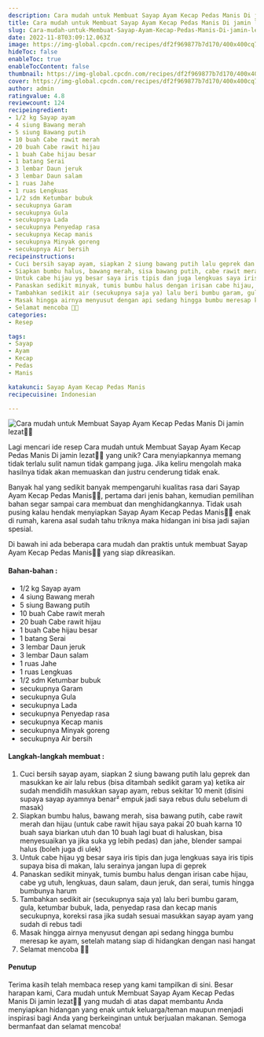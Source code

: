 ```yaml
---
description: Cara mudah untuk Membuat Sayap Ayam Kecap Pedas Manis Di jamin lezat"
title: Cara mudah untuk Membuat Sayap Ayam Kecap Pedas Manis Di jamin lezat
slug: Cara-mudah-untuk-Membuat-Sayap-Ayam-Kecap-Pedas-Manis-Di-jamin-lezat
date: 2022-11-8T03:09:12.063Z
image: https://img-global.cpcdn.com/recipes/df2f969877b7d170/400x400cq70/photo.jpg
hideToc: false
enableToc: true
enableTocContent: false
thumbnail: https://img-global.cpcdn.com/recipes/df2f969877b7d170/400x400cq70/photo.jpg
cover: https://img-global.cpcdn.com/recipes/df2f969877b7d170/400x400cq70/photo.jpg
author: admin
ratingvalue: 4.8
reviewcount: 124
recipeingredient:
- 1/2 kg Sayap ayam
- 4 siung Bawang merah
- 5 siung Bawang putih
- 10 buah Cabe rawit merah
- 20 buah Cabe rawit hijau
- 1 buah Cabe hijau besar
- 1 batang Serai
- 3 lembar Daun jeruk
- 3 lembar Daun salam
- 1 ruas Jahe
- 1 ruas Lengkuas
- 1/2 sdm Ketumbar bubuk
- secukupnya Garam
- secukupnya Gula
- secukupnya Lada
- secukupnya Penyedap rasa
- secukupnya Kecap manis
- secukupnya Minyak goreng
- secukupnya Air bersih
recipeinstructions:
- Cuci bersih sayap ayam, siapkan 2 siung bawang putih lalu geprek dan masukkan ke air lalu rebus (bisa ditambah sedikit garam ya) ketika air sudah mendidih masukkan sayap ayam, rebus sekitar 10 menit (disini supaya sayap ayamnya benar² empuk jadi saya rebus dulu sebelum di masak)
- Siapkan bumbu halus, bawang merah, sisa bawang putih, cabe rawit merah dan hijau (untuk cabe rawit hijau saya pakai 20 buah karna 10 buah saya biarkan utuh dan 10 buah lagi buat di haluskan, bisa menyesuaikan ya jika suka yg lebih pedas) dan jahe, blender sampai halus (boleh juga di ulek)
- Untuk cabe hijau yg besar saya iris tipis dan juga lengkuas saya iris tipis supaya bisa di makan, lalu serainya jangan lupa di geprek
- Panaskan sedikit minyak, tumis bumbu halus dengan irisan cabe hijau, cabe yg utuh, lengkuas, daun salam, daun jeruk, dan serai, tumis hingga bumbunya harum
- Tambahkan sedikit air (secukupnya saja ya) lalu beri bumbu garam, gula, ketumbar bubuk, lada, penyedap rasa dan kecap manis secukupnya, koreksi rasa jika sudah sesuai masukkan sayap ayam yang sudah di rebus tadi
- Masak hingga airnya menyusut dengan api sedang hingga bumbu meresap ke ayam, setelah matang siap di hidangkan dengan nasi hangat
- Selamat mencoba 🤗🤗
categories:
- Resep

tags:
- Sayap
- Ayam
- Kecap
- Pedas
- Manis

katakunci: Sayap Ayam Kecap Pedas Manis
recipecuisine: Indonesian

---
```


![Cara mudah untuk Membuat Sayap Ayam Kecap Pedas Manis Di jamin lezat👩‍🍳](https://img-global.cpcdn.com/recipes/df2f969877b7d170/400x400cq70/photo.jpg)

Lagi mencari ide resep Cara mudah untuk Membuat Sayap Ayam Kecap Pedas Manis Di jamin lezat👩‍🍳 yang unik? Cara menyiapkannya memang tidak terlalu sulit namun tidak gampang juga. Jika keliru mengolah maka hasilnya tidak akan memuaskan dan justru cenderung tidak enak.

Banyak hal yang sedikit banyak mempengaruhi kualitas rasa dari Sayap Ayam Kecap Pedas Manis👩‍🍳, pertama dari jenis bahan, kemudian pemilihan bahan segar sampai cara membuat dan menghidangkannya. Tidak usah pusing kalau hendak menyiapkan Sayap Ayam Kecap Pedas Manis👩‍🍳 enak di rumah, karena asal sudah tahu triknya maka hidangan ini bisa jadi sajian spesial.

Di bawah ini ada beberapa cara mudah dan praktis untuk membuat Sayap Ayam Kecap Pedas Manis👩‍🍳 yang siap dikreasikan.

<!--inarticleads1-->

#### Bahan-bahan :

- 1/2 kg Sayap ayam
- 4 siung Bawang merah
- 5 siung Bawang putih
- 10 buah Cabe rawit merah
- 20 buah Cabe rawit hijau
- 1 buah Cabe hijau besar
- 1 batang Serai
- 3 lembar Daun jeruk
- 3 lembar Daun salam
- 1 ruas Jahe
- 1 ruas Lengkuas
- 1/2 sdm Ketumbar bubuk
- secukupnya Garam
- secukupnya Gula
- secukupnya Lada
- secukupnya Penyedap rasa
- secukupnya Kecap manis
- secukupnya Minyak goreng
- secukupnya Air bersih

<!--inarticleads2-->

#### Langkah-langkah membuat :

1. Cuci bersih sayap ayam, siapkan 2 siung bawang putih lalu geprek dan masukkan ke air lalu rebus (bisa ditambah sedikit garam ya) ketika air sudah mendidih masukkan sayap ayam, rebus sekitar 10 menit (disini supaya sayap ayamnya benar² empuk jadi saya rebus dulu sebelum di masak)
1. Siapkan bumbu halus, bawang merah, sisa bawang putih, cabe rawit merah dan hijau (untuk cabe rawit hijau saya pakai 20 buah karna 10 buah saya biarkan utuh dan 10 buah lagi buat di haluskan, bisa menyesuaikan ya jika suka yg lebih pedas) dan jahe, blender sampai halus (boleh juga di ulek)
1. Untuk cabe hijau yg besar saya iris tipis dan juga lengkuas saya iris tipis supaya bisa di makan, lalu serainya jangan lupa di geprek
1. Panaskan sedikit minyak, tumis bumbu halus dengan irisan cabe hijau, cabe yg utuh, lengkuas, daun salam, daun jeruk, dan serai, tumis hingga bumbunya harum
1. Tambahkan sedikit air (secukupnya saja ya) lalu beri bumbu garam, gula, ketumbar bubuk, lada, penyedap rasa dan kecap manis secukupnya, koreksi rasa jika sudah sesuai masukkan sayap ayam yang sudah di rebus tadi
1. Masak hingga airnya menyusut dengan api sedang hingga bumbu meresap ke ayam, setelah matang siap di hidangkan dengan nasi hangat
1. Selamat mencoba 🤗🤗

#### Penutup

Terima kasih telah membaca resep yang kami tampilkan di sini. Besar harapan kami, Cara mudah untuk Membuat Sayap Ayam Kecap Pedas Manis Di jamin lezat👩‍🍳 yang mudah di atas dapat membantu Anda menyiapkan hidangan yang enak untuk keluarga/teman maupun menjadi inspirasi bagi Anda yang berkeinginan untuk berjualan makanan. Semoga bermanfaat dan selamat mencoba!